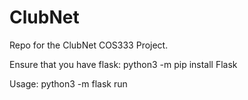 # ClubNet
Repo for the ClubNet COS333 Project.


Ensure that you have flask:
python3 -m pip install Flask

Usage:
python3 -m flask run
